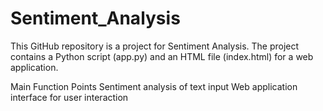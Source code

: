 # Sentiment_Analysis
This GitHub repository is a project for Sentiment Analysis. The project contains a Python script (app.py) and an HTML file (index.html) for a web application. 

Main Function Points
Sentiment analysis of text input
Web application interface for user interaction
